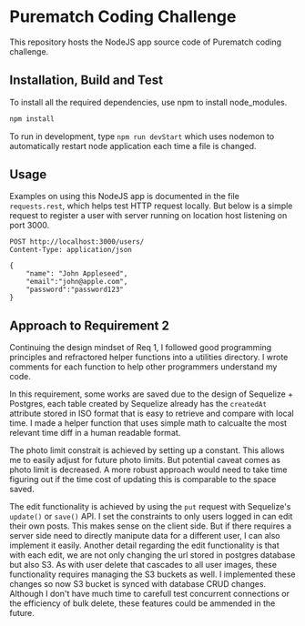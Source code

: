# Purematch Coding Challenge

This repository hosts the NodeJS app source code of Purematch coding challenge.

## Installation, Build and Test

To install all the required dependencies, use npm to install node_modules.

```bash
npm install
```

To run in development, type `npm run devStart` which uses nodemon to automatically restart node application each time a file is changed.

## Usage

Examples on using this NodeJS app is documented in the file `requests.rest`, which helps test HTTP request locally.
But below is a simple request to register a user with server running on location host listening on port 3000.

```
POST http://localhost:3000/users/
Content-Type: application/json

{
    "name": "John Appleseed",
    "email":"john@apple.com",
    "password":"password123"
}
```

## Approach to Requirement 2

Continuing the design mindset of Req 1, I followed good programming principles and refractored helper functions into a utilities directory. I wrote comments for each function to help other programmers understand my code.

In this requirement, some works are saved due to the design of Sequelize + Postgres, each table created by Sequelize already has the `createdAt` attribute stored in ISO format that is easy to retrieve and compare with local time. I made a helper function that uses simple math to calcualte the most relevant time diff in a human readable format.

The photo limit constrait is achieved by setting up a constant. This allows me to easily adjust for future photo limits. But potential caveat comes as photo limit is decreased. A more robust approach would need to take time figuring out if the time cost of updating this is comparable to the space saved.

The edit functionality is achieved by using the `put` request with Sequelize's `update()` or `save()` API. I set the constraints to only users logged in can edit their own posts. This makes sense on the client side. But if there requires a server side need to directly manipute data for a different user, I can also implement it easily. Another detail regarding the edit functionality is that with each edit, we are not only changing the url stored in postgres database but also S3. As with user delete that cascades to all user images, these functionality requires managing the S3 buckets as well. I implemented these changes so now S3 bucket is synced with database CRUD changes. Although I don't have much time to carefull test concurrent connections or the efficiency of bulk delete, these features could be ammended in the future.
